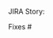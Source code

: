 JIRA Story: []()
<!-- If it fixes an open issue, please link to the issue here, e.g Fixes #0000 -->
Fixes #
